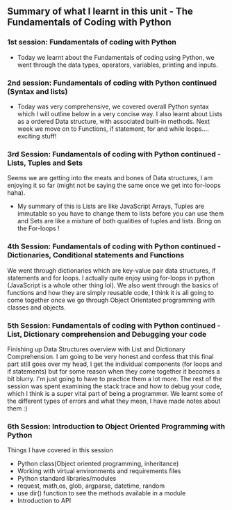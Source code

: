 ## Summary of what I learnt in this unit - The Fundamentals of Coding with Python

### 1st session: Fundamentals of coding with Python

- Today we learnt about the Fundamentals of coding using Python, we went through the data types, operators, variables, printing and inputs.

### 2nd session: Fundamentals of coding with Python continued (Syntax and lists)

- Today was very comprehensive, we covered overall Python syntax which I will outline below in a very concise way. I also learnt about Lists as a ordered Data structure, with associated built-in methods. Next week we move on to Functions, if statement, for and while loops.... exciting stuff!

### 3rd Session: Fundamentals of coding with Python continued - Lists, Tuples and Sets
Seems we are getting into the meats and bones of Data structures, I am enjoying it so far (might not be saying the same once we get into for-loops haha). 

- My summary of this is Lists are like JavaScript Arrays, Tuples are immutable so you have to change them to lists before you can use them and Sets are like a mixture of both qualities of tuples and lists. Bring on the For-loops !

### 4th Session: Fundamentals of coding with Python continued - Dictionaries, Conditional statements and  Functions

We went through dictionaries which are key-value pair data structures, 
if statements and for loops. I actually quite enjoy using for-loops in python (JavaScript is a whole other thing lol). We also went through the basics of functions and how they are simply reusable code, I think it is all going to come together once we go through Object Orientated programming with classes and objects. 

### 5th Session: Fundamentals of coding with Python continued - List, Dictionary comprehension and Debugging your code

Finishing up Data Structures overview with List and Dictionary Comprehension. I am going to be very honest and confess that this final part still goes over my head, I get the individual components (for loops and if statements) but for some reason when they come together it becomes a bit blurry. I'm just going to have to practice them a lot more. The rest of the session was spent examining the stack trace and how to debug your code, which I think is a super vital part of being a programmer. We learnt some of the different types of errors and what they mean, I have made notes about them :)


### 6th Session: Introduction to Object Oriented Programming with Python

Things I have covered in this session 

- Python class(Object oriented programming, inheritance)
- Working with virtual environments and requirements files
- Python standard libraries/modules
- request, math,os, glob, argparse, datetime, random
- use dir() function to see the methods available in a module
- Introduction to API